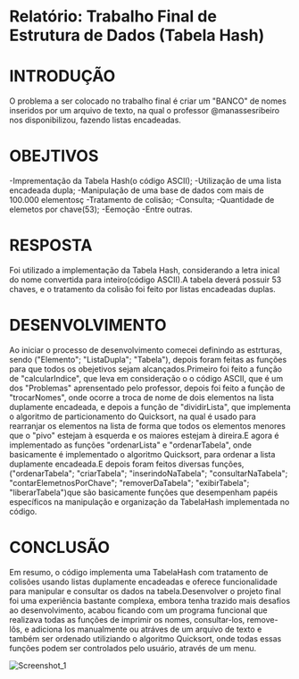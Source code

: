 # Relatório: Trabalho Final de Estrutura de Dados (Tabela Hash)

# INTRODUÇÃO 
O problema a ser colocado no trabalho final é criar um "BANCO" de nomes inseridos por um arquivo de texto, na qual o professor @manassesribeiro nos disponibilizou, fazendo listas encadeadas.

# OBEJTIVOS
-Imprementação da Tabela Hash(o código ASCII);
-Utilização de uma lista encadeada dupla;
-Manipulação de uma base de dados com mais de 100.000 elementosç
-Tratamento de colisão;
-Consulta;
-Quantidade de elemetos por chave(53);
-Eemoção
-Entre outras.

# RESPOSTA
Foi utilizado a implementação da Tabela Hash, considerando a letra inical do nome  convertida para inteiro(código ASCII).A tabela deverá possuir 53 chaves, e o tratamento da colisão foi feito por listas encadeadas duplas.

# DESENVOLVIMENTO
Ao iniciar o processo de desenvolvimento comecei definindo as estrturas, sendo ("Elemento"; "ListaDupla"; "Tabela"), depois foram feitas as funções para que todos os obejetivos sejam alcançados.Primeiro foi feito a função de "calcularIndice", que leva em consideração o o código ASCII, que é um dos "Problemas" aprensentado pelo professor,
depois foi feito a função de "trocarNomes", onde ocorre a troca de nome de dois elementos na lista duplamente encadeada, e depois a função de "dividirLista", que implementa o algoritmo de particionamento do Quicksort, na qual é usado para rearranjar os elementos na lista de forma que todos os elementos menores que o "pivo" estejam à esquerda
e os maiores estejam à direira.E agora é implementado as funções "ordenarLista" e "ordenarTabela", onde basicamente é implementado o algoritmo Quicksort, para ordenar a lista duplamente encadeada.E depois foram feitos diversas funções, ("ordenarTabela"; "criarTabela"; "inserindoNaTabela"; "consultarNaTabela"; "contarElemetnosPorChave"; "removerDaTabela";
"exibirTabela"; "liberarTabela")que são basicamente funções que desempenham papéis específicos na manipulação e organização da TabelaHash implementada no código.

# CONCLUSÃO
Em resumo, o código implementa uma TabelaHash com tratamento de colisões usando listas duplamente encadeadas e oferece funcionalidade para manipular e consultar os dados na tabela.Desenvolver o projeto final foi uma experiência bastante complexa, embora tenha trazido mais desafios ao desenvolvimento, acabou ficando com um programa funcional que 
realizava todas as funções de imprimir os nomes, consultar-los, remove-lôs, e adiciona los manualmente ou atráves de um arquivo de texto e também ser ordenado utiliziando o algoritmo Quicksort, onde todas essas funções podem ser controlados pelo usuário, através de um menu.


![Screenshot_1](https://github.com/adk-coder/Trabalho-Estrutura-De-Dados-TabelaHash/assets/133603450/8dc8d61f-9d6a-414d-b03d-e8568b0c17ea)
